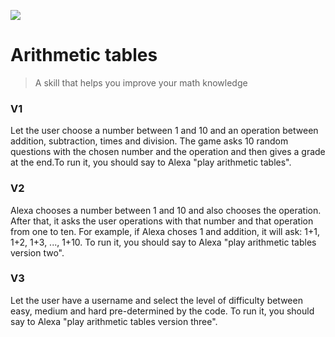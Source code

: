 ![](https://i.ibb.co/HY16Rxk/En-US-large-Icon-Uri.png)
# Arithmetic tables
> A skill that helps you improve your math knowledge

### V1
Let the user choose a number between 1 and 10 and an operation between addition, subtraction, times and division. The game asks 10 random questions with the chosen number and the operation and then gives a grade at the end.To run it, you should say to Alexa "play arithmetic tables".

### V2
Alexa chooses a number between 1 and 10 and also chooses the operation. After that, it asks the user operations with that number and that operation from one to ten. For example, if Alexa choses 1 and addition, it will ask: 1+1, 1+2, 1+3, ..., 1+10. To run it, you should say to Alexa "play arithmetic tables version two".

### V3
Let the user have a username and select the level of difficulty between easy, medium and hard pre-determined by the code. To run it, you should say to Alexa "play arithmetic tables version three".


